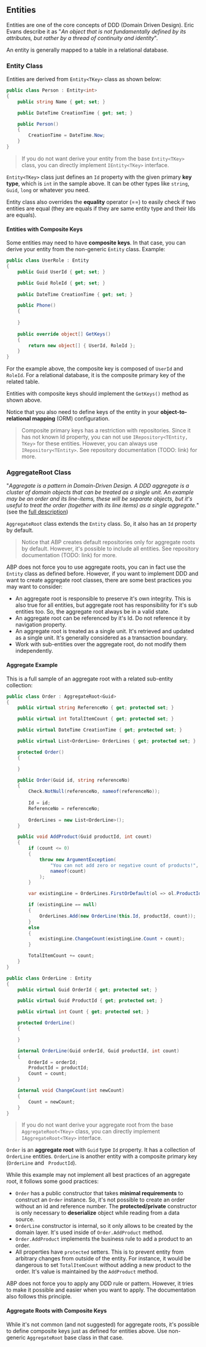 ## Entities

Entities are one of the core concepts of DDD (Domain Driven Design). Eric Evans describe it as "*An object that is not fundamentally defined by its attributes, but rather by a thread of continuity and identity*".

An entity is generally mapped to a table in a relational database.

### Entity Class

Entities are derived from `Entity<TKey>` class as shown below:

```C#
public class Person : Entity<int>
{
    public string Name { get; set; }

    public DateTime CreationTime { get; set; }

    public Person()
    {
        CreationTime = DateTime.Now;
    }
}
```

> If you do not want derive your entity from the base `Entity<TKey>` class, you can directly implement `IEntity<TKey>` interface.

`Entity<TKey>` class just defines an `Id` property with the given primary **key type**, which is `int` in the sample above. It can be other types like `string`, `Guid`, `long` or whatever you need.

Entity class also overrides the **equality** operator (==) to easily check if two entities are equal (they are equals if they are same entity type and their Ids are equals).

#### Entities with Composite Keys

Some entities may need to have **composite keys**. In that case, you can derive your entity from the non-generic `Entity` class. Example:

````C#
public class UserRole : Entity
{
    public Guid UserId { get; set; }

    public Guid RoleId { get; set; }
    
    public DateTime CreationTime { get; set; }

    public Phone()
    {
            
    }
    
    public override object[] GetKeys()
    {
        return new object[] { UserId, RoleId };
    }
}
````

For the example above, the composite key is composed of `UserId` and `RoleId`. For a relational database, it is the composite primary key of the related table.

Entities with composite keys should implement the `GetKeys()` method as shown above.

Notice that you also need to define keys of the entity in your **object-to-relational mapping** (ORM) configuration.

> Composite primary keys has a restriction with repositories. Since it has not known Id property, you can not use `IRepository<TEntity, TKey>` for these entities. However, you can always use `IRepository<TEntity>`. See repository documentation (TODO: link) for more.

### AggregateRoot Class

"*Aggregate is a pattern in Domain-Driven Design. A DDD aggregate is a cluster of domain objects that can be treated as a single unit. An example may be an order and its line-items, these will be separate objects, but it's useful to treat the order (together with its line items) as a single aggregate.*" (see the [full description](http://martinfowler.com/bliki/DDD_Aggregate.html))

`AggregateRoot` class extends the `Entity` class. So, it also has an `Id` property by default.

> Notice that ABP creates default repositories only for aggregate roots by default. However, it's possible to include all entities. See repository documentation (TODO: link) for more. 

ABP does not force you to use aggregate roots, you can in fact use the `Entity` class as defined before. However, if you want to implement DDD and want to create aggregate root classes, there are some best practices you may want to consider:

* An aggregate root is responsible to preserve it's own integrity. This is also true for all entities, but aggregate root has responsibility for it's sub entities too. So, the aggregate root always be in a valid state.
* An aggregate root can be referenced by it's Id. Do not reference it by navigation property.
* An aggregate root is treated as a single unit. It's retrieved and updated as a single unit. It's generally considered as a transaction boundary.
* Work with sub-entities over the aggregate root, do not modify them independently.

#### Aggregate Example

This is a full sample of an aggregate root with a related sub-entity collection:

````C#
public class Order : AggregateRoot<Guid>
{
    public virtual string ReferenceNo { get; protected set; }

    public virtual int TotalItemCount { get; protected set; }

    public virtual DateTime CreationTime { get; protected set; }

    public virtual List<OrderLine> OrderLines { get; protected set; }

    protected Order()
    {

    }

    public Order(Guid id, string referenceNo)
    {
        Check.NotNull(referenceNo, nameof(referenceNo));
        
        Id = id;
        ReferenceNo = referenceNo;
        
        OrderLines = new List<OrderLine>();
    }

    public void AddProduct(Guid productId, int count)
    {
        if (count <= 0)
        {
            throw new ArgumentException(
                "You can not add zero or negative count of products!",
                nameof(count)
            );
        }

        var existingLine = OrderLines.FirstOrDefault(ol => ol.ProductId == productId);

        if (existingLine == null)
        {
            OrderLines.Add(new OrderLine(this.Id, productId, count));
        }
        else
        {
            existingLine.ChangeCount(existingLine.Count + count);
        }

        TotalItemCount += count;
    }
}

public class OrderLine : Entity
{
    public virtual Guid OrderId { get; protected set; }

    public virtual Guid ProductId { get; protected set; }

    public virtual int Count { get; protected set; }

    protected OrderLine()
    {

    }

    internal OrderLine(Guid orderId, Guid productId, int count)
    {
        OrderId = orderId;
        ProductId = productId;
        Count = count;
    }

    internal void ChangeCount(int newCount)
    {
        Count = newCount;
    }
}
````

> If you do not want derive your aggregate root from the base `AggregateRoot<TKey>` class, you can directly implement `IAggregateRoot<TKey>` interface.

`Order` is an **aggregate root** with `Guid` type `Id` property. It has a collection of `OrderLine` entities. `OrderLine` is another entity with a composite primary key (`OrderLine`  and ` ProductId`).

While this example may not implement all best practices of an aggregate root, it follows some good practices:

* `Order` has a public constructor that takes **minimal requirements** to construct an `Order` instance. So, it's not possible to create an order without an id and reference number. The **protected/private** constructor is only necessary to **deserialize** object while reading from a data source.
* `OrderLine` constructor is internal, so it only allows to be created by the domain layer. It's used inside of `Order.AddProduct` method.
* `Order.AddProduct` implements the business rule to add a product to an order.
* All properties have `protected` setters. This is to prevent entity from arbitrary changes from outside of the entity. For instance, it would be dangerous to set `TotalItemCount` without adding a new product to the order. It's value is maintained by the `AddProduct` method.

ABP does not force you to apply any DDD rule or pattern. However, it tries to make it possible and easier when you want to apply. The documentation also follows this principle.

#### Aggregate Roots with Composite Keys

While it's not common (and not suggested) for aggregate roots, it's possible to define composite keys just as defined for entities above. Use non-generic `AggregateRoot` base class in that case.
